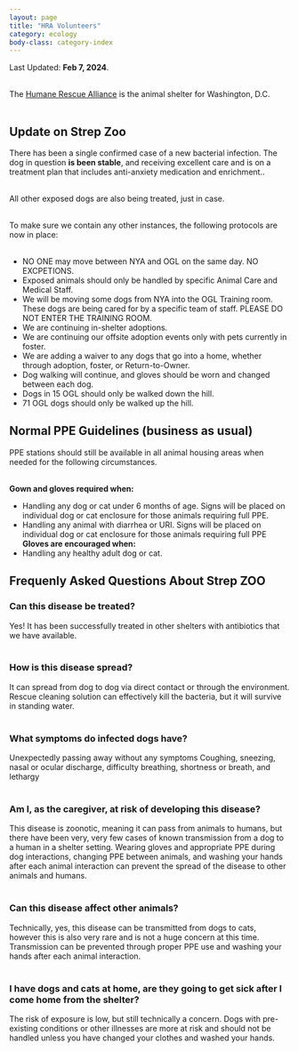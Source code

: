 ```yaml
---
layout: page
title: "HRA Volunteers"
category: ecology
body-class: category-index
---
```

Last Updated: **Feb 7, 2024**.
<br /><br />

The [Humane Rescue Alliance](http://humanerescuealliance.org) is the animal shelter for Washington, D.C.
<br /><br />

## Update on Strep Zoo
There has been a single confirmed case of a new bacterial infection. The dog in question **is been stable**, and receiving excellent care and is on a treatment plan that includes anti-anxiety medication and enrichment..
<br /><br />

All other exposed dogs are also being treated, just in case.
<br /><br />

To make sure we contain any other instances, the following protocols are now in place:
<br /><br />

- NO ONE may move between NYA and OGL on the same day. NO EXCPETIONS.
- Exposed animals should only be handled by specific Animal Care and Medical Staff.
- We will be moving some dogs from NYA into the OGL Training room. These dogs are being cared for by a specific team of staff. PLEASE DO NOT ENTER THE TRAINING ROOM.
- We are continuing in-shelter adoptions.
- We are continuing our offsite adoption events only with pets currently in foster.
- We are adding a waiver to any dogs that go into a home, whether through adoption, foster, or Return-to-Owner.
- Dog walking will continue, and gloves should be worn and changed between each dog.
- Dogs in 15 OGL should only be walked down the hill.
- 71 OGL dogs should only be walked up the hill.

## Normal PPE Guidelines (business as usual) 
PPE stations should still be available in all animal housing areas when needed for the following circumstances.
<br /><br />

**Gown and gloves required when:**
- Handling any dog or cat under 6 months of age. Signs will be placed on individual dog or cat enclosure for those animals requiring full PPE.
- Handling any animal with diarrhea or URI. Signs will be placed on individual dog or cat enclosure for those animals requiring full PPE 
**Gloves are encouraged when:**
- Handling any healthy adult dog or cat.

## Frequenly Asked Questions About Strep ZOO
### Can this disease be treated?
Yes! It has been successfully treated in other shelters with antibiotics that we have available.
<br /><br />

### How is this disease spread?
It can spread from dog to dog via direct contact or through the environment.
Rescue cleaning solution can effectively kill the bacteria, but it will survive in standing water.
<br /><br />

### What symptoms do infected dogs have?
Unexpectedly passing away without any symptoms
Coughing, sneezing, nasal or ocular discharge, difficulty breathing, shortness or breath, and lethargy
<br /><br />

### Am I, as the caregiver, at risk of developing this disease?
This disease is zoonotic, meaning it can pass from animals to humans, but there have been very, very few cases of known transmission from a dog to a human in a shelter setting.
Wearing gloves and appropriate PPE during dog interactions, changing PPE between animals, and washing your hands after each animal interaction can prevent the spread of the disease to other animals and humans.
<br /><br />

### Can this disease affect other animals?
Technically, yes, this disease can be transmitted from dogs to cats, however this is also very rare and is not a huge concern at this time. 
Transmission can be prevented through proper PPE use and washing your hands after each animal interaction. 
<br /><br />

### I have dogs and cats at home, are they going to get sick after I come home from the shelter?
The risk of exposure is low, but still technically a concern.
Dogs with pre-existing conditions or other illnesses are more at risk and should not be handled unless you have changed your clothes and washed your hands. 
<br /><br />

